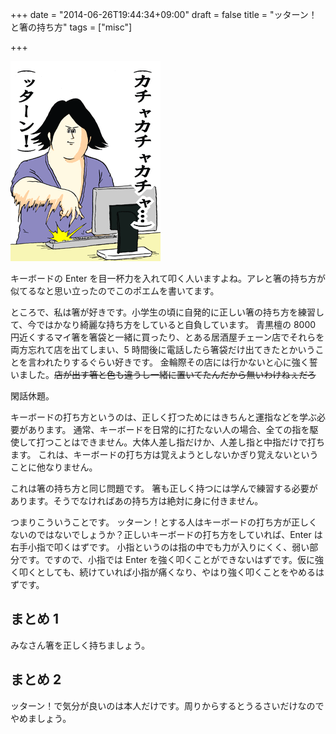 +++
date = "2014-06-26T19:44:34+09:00"
draft = false
title = "ッターン！と箸の持ち方"
tags = ["misc"]

+++

![20100218_1708335.gif](/image/ac81835c-3ec9-570e-bd3d-f6ef7bba97db.gif)

キーボードの Enter を目一杯力を入れて叩く人いますよね。アレと箸の持ち方が似てるなと思い立ったのでこのポエムを書いてます。

ところで、私は箸が好きです。小学生の頃に自発的に正しい箸の持ち方を練習して、今ではかなり綺麗な持ち方をしていると自負しています。
青黒檀の 8000 円近くするマイ箸を箸袋と一緒に買ったり、とある居酒屋チェーン店でそれらを両方忘れて店を出てしまい、5 時間後に電話したら箸袋だけ出てきたとかいうことを言われたりするぐらい好きです。
金輪際その店には行かないと心に強く誓いました。<s>店が出す箸と色も違うし一緒に置いてたんだから無いわけねぇだろ</s>

閑話休題。

キーボードの打ち方というのは、正しく打つためにはきちんと運指などを学ぶ必要があります。
通常、キーボードを日常的に打たない人の場合、全ての指を駆使して打つことはできません。大体人差し指だけか、人差し指と中指だけで打ちます。
これは、キーボードの打ち方は覚えようとしないかぎり覚えないということに他なりません。

これは箸の持ち方と同じ問題です。
箸も正しく持つには学んで練習する必要があります。そうでなければあの持ち方は絶対に身に付きません。

つまりこういうことです。
ッターン！とする人はキーボードの打ち方が正しくないのではないでしょうか？正しいキーボードの打ち方をしていれば、Enter は右手小指で叩くはずです。
小指というのは指の中でも力が入りにくく、弱い部分です。ですので、小指では Enter を強く叩くことができないはずです。仮に強く叩くとしても、続けていれば小指が痛くなり、やはり強く叩くことをやめるはずです。

## まとめ 1

みなさん箸を正しく持ちましょう。

## まとめ 2

ッターン！で気分が良いのは本人だけです。周りからするとうるさいだけなのでやめましょう。
